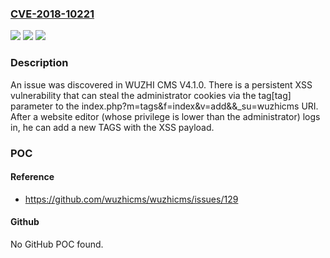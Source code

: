 ### [CVE-2018-10221](https://cve.mitre.org/cgi-bin/cvename.cgi?name=CVE-2018-10221)
![](https://img.shields.io/static/v1?label=Product&message=n%2Fa&color=blue)
![](https://img.shields.io/static/v1?label=Version&message=n%2Fa&color=blue)
![](https://img.shields.io/static/v1?label=Vulnerability&message=n%2Fa&color=brighgreen)

### Description

An issue was discovered in WUZHI CMS V4.1.0. There is a persistent XSS vulnerability that can steal the administrator cookies via the tag[tag] parameter to the index.php?m=tags&f=index&v=add&&_su=wuzhicms URI. After a website editor (whose privilege is lower than the administrator) logs in, he can add a new TAGS with the XSS payload.

### POC

#### Reference
- https://github.com/wuzhicms/wuzhicms/issues/129

#### Github
No GitHub POC found.

